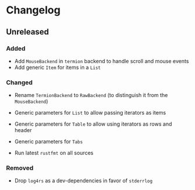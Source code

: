 # Changelog

## Unreleased

### Added

* Add `MouseBackend` in `termion` backend to handle scroll and mouse events
* Add generic `Item` for items in a `List`

### Changed

* Rename `TermionBackend` to `RawBackend` (to distinguish it from the `MouseBackend`)
* Generic parameters for `List` to allow passing iterators as items
* Generic parameters for `Table` to allow using iterators as rows and header
* Generic parameters for `Tabs`

* Run latest `rustfmt` on all sources

### Removed

* Drop `log4rs` as a dev-dependencies in favor of `stderrlog`
